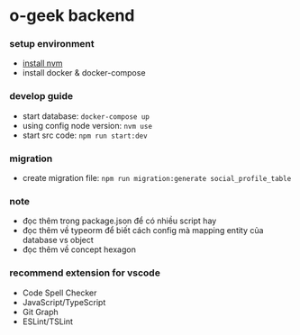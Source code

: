 # o-geek backend


### setup environment
- [install nvm](https://github.com/nvm-sh/nvm)
- install docker & docker-compose

### develop guide
- start database: `docker-compose up`
- using config node version: `nvm use`
- start src code: `npm run start:dev`

### migration
- create migration file: `npm run migration:generate social_profile_table`

### note
- đọc thêm trong package.json để có nhiều script hay
- đọc thêm về typeorm để biết cách config mà mapping entity của database vs object
- đọc thêm về concept hexagon

### recommend extension for vscode
- Code Spell Checker
- JavaScript/TypeScript
- Git Graph
- ESLint/TSLint